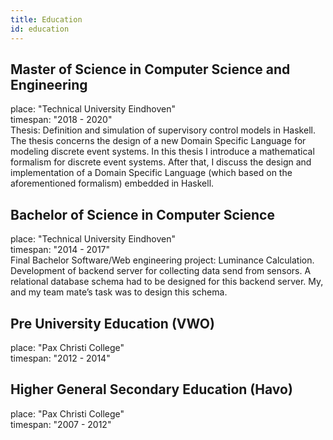 ```yaml
---
title: Education
id: education
---
```

## Master of Science in Computer Science and Engineering
place: "Technical University Eindhoven"  
timespan: "2018 - 2020"  
Thesis: Definition and simulation of supervisory control models in Haskell. The thesis concerns the design of a new Domain Specific Language for modeling discrete event systems. In this thesis I introduce a mathematical formalism for discrete event systems. After that, I discuss the design and implementation of a Domain Specific Language (which based on the aforementioned formalism) embedded in Haskell.
## Bachelor of Science in Computer Science
place: "Technical University Eindhoven"  
timespan: "2014 - 2017"  
Final Bachelor Software/Web engineering project: Luminance Calculation. Development of backend server for collecting data send from sensors. A relational database schema had to be designed for this backend server. My, and my team mate’s task was to design this schema.
## Pre University Education (VWO)
place: "Pax Christi College"  
timespan: "2012 - 2014"
## Higher General Secondary Education (Havo)
place: "Pax Christi College"  
timespan: "2007 - 2012"

